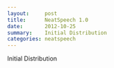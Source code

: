 ```yaml
---
layout:     post
title:      NeatSpeech 1.0 
date:       2012-10-25
summary:    Initial Distribution
categories: neatspeech
---
```

Initial Distribution